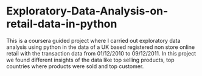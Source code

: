 # Exploratory-Data-Analysis-on-retail-data-in-python
This is a coursera guided project where I carried out exploratory data analysis using python in the data of a UK based registered non store online retail with the transaction data from 01/12/2010 to 09/12/2011. In this project we found different insights of the data like top selling products, top countries where products were sold and top customer.
